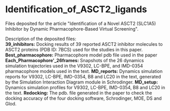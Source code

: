 # Identification_of_ASCT2_ligands
Files deposited for the article "Identification of a Novel ASCT2 (SLC1A5) Inhibitor by Dynamic Pharmacophore-Based Virtual Screening".

Description of the deposited files:  
**39_inhibitors:**
Docking results of 39 reported ASCT2 inhibitor molecules to ASCT2 proteins (PDB ID: 7BCS) used for the studies in this paper.
**Best_pharmacophore:**
Pharmacophore model pdb file used in the paper
**Each_Pharmacophore'_26frames:**
Snapshots of the 26 dynamics simulation trajectories used in the V9302, LC-BPE, and IMD-0354 pharmacophore models used in the text.
**MD_reports:**
Dynamics simulation reports for V9302, LC-BPE, IMD-0354, B8 and LC20 in the text, generated by the Simulation Interaction Diagram module in Schrodinger.
**MD_setup:**
Dynamics simulation profiles for V9302, LC-BPE, IMD-0354, B8 and LC20 in the text.
**Redocking:**
The pdb. file generated in the paper to check the docking accuracy of the four docking software, Schrodinger, MOE, DS and Glod.
